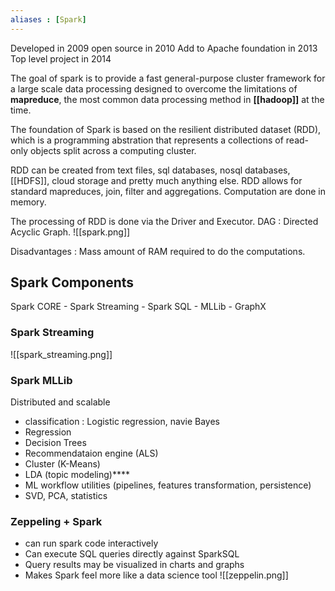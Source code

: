 ```yaml
---
aliases : [Spark]
---
```

Developed in 2009
open source in 2010
Add to Apache foundation in 2013
Top level project in 2014

The goal of spark is to provide a fast general-purpose cluster framework for a large scale data processing designed to overcome the limitations of **mapreduce**, the most common data processing method in **[[hadoop]]** at the time.

The foundation of Spark is based on the resilient distributed dataset (RDD), which is a programming abstration that represents a collections of read-only objects split across a computing cluster.

RDD can be created from text files, sql databases, nosql databases, [[HDFS]], cloud storage and pretty much anything else.
RDD allows for standard mapreduces, join, filter and aggregations.
Computation are done in memory.

The processing of RDD is done via the Driver and Executor. 
DAG : Directed Acyclic Graph.
![[spark.png]]

Disadvantages : Mass amount of RAM required to do the computations.

## Spark Components

Spark CORE
	- Spark Streaming
	- Spark SQL
	- MLLib
	- GraphX

### Spark Streaming
![[spark_streaming.png]]

### Spark MLLib
Distributed and scalable
- classification : Logistic regression, navie Bayes
- Regression
- Decision Trees
- Recommendataion engine (ALS)
- Cluster (K-Means)
- LDA (topic modeling)****
- ML workflow utilities (pipelines, features transformation, persistence)
- SVD, PCA, statistics

### Zeppeling + Spark
- can run spark code interactively
- Can execute SQL queries directly against SparkSQL
- Query results may be visualized in charts and graphs
- Makes Spark feel more like a data science tool
![[zeppelin.png]]